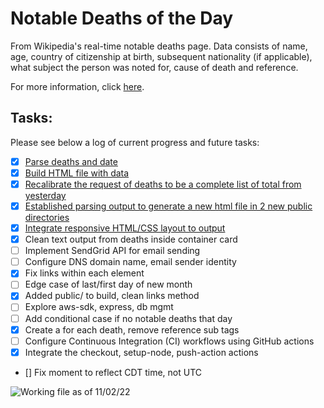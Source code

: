 # Notable Deaths of the Day

From Wikipedia's real-time notable deaths page. Data consists of name, age, country of citizenship at birth, subsequent nationality (if applicable), what subject the person was noted for, cause of death and reference.

For more information, click [here](https://en.wikipedia.org/wiki/Deaths_in_2022).

## Tasks:

Please see below a log of current progress and future tasks:

 * [x] [Parse deaths and date](https://github.com/nicoestrada/deaths-today/commit/1e45c906d62061b2c4aafbab5dd61e47fa41faec)
 * [x] [Build HTML file with data](https://github.com/nicoestrada/deaths-today/commit/d56174f33c90d7462ef49d4641b32684eb9ffac9)
 * [x] [Recalibrate the request of deaths to be a complete list of total from yesterday](https://github.com/nicoestrada/deaths-today/commit/74f99790c945687196387a12a4840373d83fada2)
 * [x] [Established parsing output to generate a new html file in 2 new public directories](https://github.com/nicoestrada/deaths-today/commit/74f99790c945687196387a12a4840373d83fada2)
 * [x] [Integrate responsive HTML/CSS layout to output](https://github.com/nicoestrada/deaths-today/commit/74f99790c945687196387a12a4840373d83fada2)
 * [x] Clean text output from deaths inside container card
 * [ ] Implement SendGrid API for email sending
 * [ ] Configure DNS domain name, email sender identity
 * [x] Fix links within each element
 * [ ] Edge case of last/first day of new month
 * [x] Added public/ to build, clean links method
 * [ ] Explore aws-sdk, express, db mgmt
 * [ ] Add conditional case if no notable deaths that day
 * [x] Create a for each death, remove reference sub tags
 * [ ] Configure Continuous Integration (CI) workflows using GitHub actions
 * [x] Integrate the checkout, setup-node, push-action actions
 * [] Fix moment to reflect CDT time, not UTC


 ![Working file as of 11/02/22](https://github.com/nicoestrada/deaths.today/blob/main/public/2022/November/product.png?raw=true)
